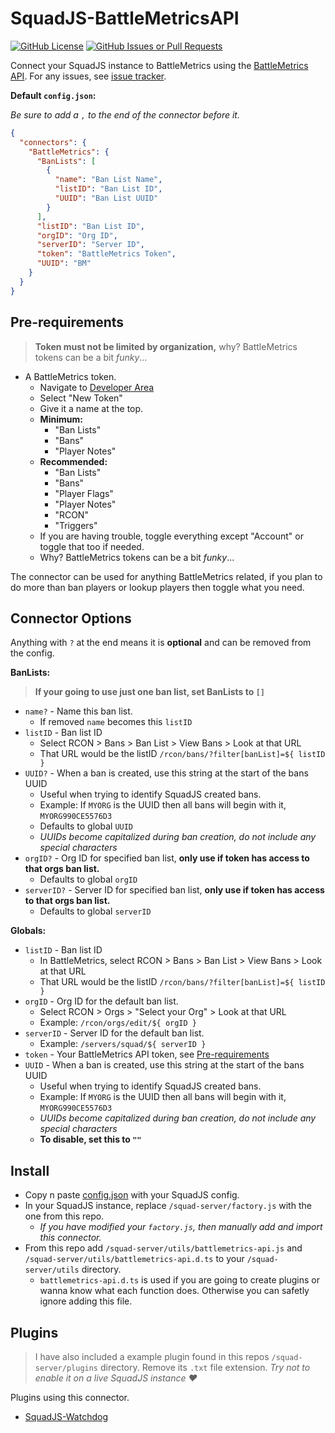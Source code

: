 # SquadJS-BattleMetricsAPI

[![GitHub License](https://img.shields.io/github/license/magicoflolis/SquadJS-BattleMetricsAPI?style=flat-square)](https://github.com/magicoflolis/SquadJS-BattleMetricsAPI/blob/main/LICENSE)
[![GitHub Issues or Pull Requests](https://img.shields.io/github/issues/magicoflolis/SquadJS-BattleMetricsAPI?style=flat-square)](https://github.com/magicoflolis/SquadJS-BattleMetricsAPI/issues)

Connect your SquadJS instance to BattleMetrics using the [BattleMetrics API](https://www.battlemetrics.com/developers/documentation). For any issues, see [issue tracker](https://github.com/magicoflolis/SquadJS-Knife-Broadcast/issues).

**Default `config.json`:**

_Be sure to add a `,` to the end of the connector before it._

```json
{
  "connectors": {
    "BattleMetrics": {
      "BanLists": [
        {
          "name": "Ban List Name",
          "listID": "Ban List ID",
          "UUID": "Ban List UUID"
        }
      ],
      "listID": "Ban List ID",
      "orgID": "Org ID",
      "serverID": "Server ID",
      "token": "BattleMetrics Token",
      "UUID": "BM"
    }
  }
}
```

## Pre-requirements

> **Token must not be limited by organization,** why? BattleMetrics tokens can be a bit _funky_...

- A BattleMetrics token.
  - Navigate to [Developer Area](https://www.battlemetrics.com/developers)
  - Select "New Token"
  - Give it a name at the top.
  - **Minimum:**
    - "Ban Lists"
    - "Bans"
    - "Player Notes"
  - **Recommended:**
    - "Ban Lists"
    - "Bans"
    - "Player Flags"
    - "Player Notes"
    - "RCON"
    - "Triggers"
  - If you are having trouble, toggle everything except "Account" or toggle that too if needed.
  - Why? BattleMetrics tokens can be a bit _funky_...

The connector can be used for anything BattleMetrics related, if you plan to do more than ban players or lookup players then toggle what you need.

## Connector Options

Anything with `?` at the end means it is **optional** and can be removed from the config.

**BanLists:**

> **If your going to use just one ban list, set BanLists to `[]`**

- `name?` - Name this ban list.
  - If removed `name` becomes this `listID`
- `listID` - Ban list ID
  - Select RCON > Bans > Ban List > View Bans > Look at that URL
  - That URL would be the listID `/rcon/bans/?filter[banList]=${ listID }`
- `UUID?` - When a ban is created, use this string at the start of the bans UUID
  - Useful when trying to identify SquadJS created bans.
  - Example: If `MYORG` is the UUID then all bans will begin with it, `MYORG990CE5576D3`
  - Defaults to global `UUID`
  - _UUIDs become capitalized during ban creation, do not include any special characters_
- `orgID?` - Org ID for specified ban list, **only use if token has access to that orgs ban list.**
  - Defaults to global `orgID`
- `serverID?` - Server ID for specified ban list, **only use if token has access to that orgs ban list.**
  - Defaults to global `serverID`

**Globals:**

- `listID` - Ban list ID
  - In BattleMetrics, select RCON > Bans > Ban List > View Bans > Look at that URL
  - That URL would be the listID `/rcon/bans/?filter[banList]=${ listID }`
- `orgID` - Org ID for the default ban list.
  - Select RCON > Orgs > "Select your Org" > Look at that URL
  - Example: `/rcon/orgs/edit/${ orgID }`
- `serverID` - Server ID for the default ban list.
  - Example: `/servers/squad/${ serverID }`
- `token` - Your BattleMetrics API token, see [Pre-requirements](#pre-requirements)
- `UUID` - When a ban is created, use this string at the start of the bans UUID
  - Useful when trying to identify SquadJS created bans.
  - Example: If `MYORG` is the UUID then all bans will begin with it, `MYORG990CE5576D3`
  - _UUIDs become capitalized during ban creation, do not include any special characters_
  - **To disable, set this to `""`**

## Install

- Copy n paste [config.json](./config.json) with your SquadJS config.
- In your SquadJS instance, replace `/squad-server/factory.js` with the one from this repo.
  - _If you have modified your `factory.js`, then manually add and import this connector._
- From this repo add `/squad-server/utils/battlemetrics-api.js` and `/squad-server/utils/battlemetrics-api.d.ts` to your `/squad-server/utils` directory.
  - `battlemetrics-api.d.ts` is used if you are going to create plugins or wanna know what each function does. Otherwise you can safetly ignore adding this file.

## Plugins

> I have also included a example plugin found in this repos `/squad-server/plugins` directory. Remove its `.txt` file extension. _Try not to enable it on a live SquadJS instance ❤️_

Plugins using this connector.

- [SquadJS-Watchdog](https://github.com/magicoflolis/SquadJS-Watchdog)
